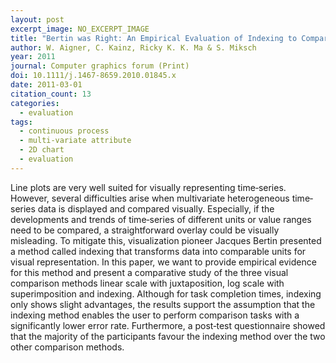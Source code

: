 ```yaml
---
layout: post
excerpt_image: NO_EXCERPT_IMAGE
title: "Bertin was Right: An Empirical Evaluation of Indexing to Compare Multivariate Time‐Series Data Using Line Plots"
author: W. Aigner, C. Kainz, Ricky K. K. Ma & S. Miksch
year: 2011
journal: Computer graphics forum (Print)
doi: 10.1111/j.1467-8659.2010.01845.x
date: 2011-03-01
citation_count: 13
categories:
  - evaluation
tags:
  - continuous process
  - multi-variate attribute
  - 2D chart
  - evaluation
---
```

Line plots are very well suited for visually representing time‐series. However, several difficulties arise when multivariate heterogeneous time‐series data is displayed and compared visually. Especially, if the developments and trends of time‐series of different units or value ranges need to be compared, a straightforward overlay could be visually misleading. To mitigate this, visualization pioneer Jacques Bertin presented a method called indexing that transforms data into comparable units for visual representation. In this paper, we want to provide empirical evidence for this method and present a comparative study of the three visual comparison methods linear scale with juxtaposition, log scale with superimposition and indexing. Although for task completion times, indexing only shows slight advantages, the results support the assumption that the indexing method enables the user to perform comparison tasks with a significantly lower error rate. Furthermore, a post‐test questionnaire showed that the majority of the participants favour the indexing method over the two other comparison methods.
